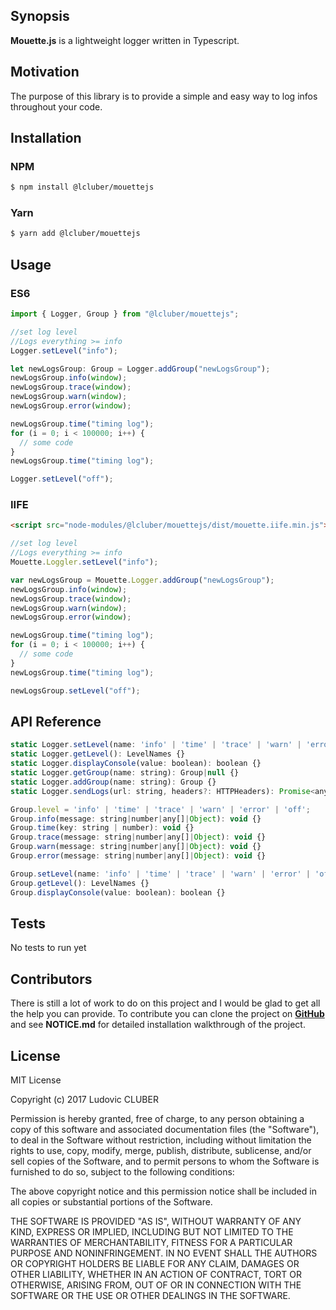 ## Synopsis

**Mouette.js** is a lightweight logger written in Typescript.

## Motivation

The purpose of this library is to provide a simple and easy way to log infos throughout your code.

## Installation

### NPM

```bash
$ npm install @lcluber/mouettejs
```

### Yarn

```bash
$ yarn add @lcluber/mouettejs
```

## Usage

### ES6

```javascript
import { Logger, Group } from "@lcluber/mouettejs";

//set log level
//Logs everything >= info
Logger.setLevel("info");

let newLogsGroup: Group = Logger.addGroup("newLogsGroup");
newLogsGroup.info(window);
newLogsGroup.trace(window);
newLogsGroup.warn(window);
newLogsGroup.error(window);

newLogsGroup.time("timing log");
for (i = 0; i < 100000; i++) {
  // some code
}
newLogsGroup.time("timing log");

Logger.setLevel("off");
```

### IIFE

```html
<script src="node-modules/@lcluber/mouettejs/dist/mouette.iife.min.js"></script>
```

```javascript
//set log level
//Logs everything >= info
Mouette.Loggler.setLevel("info");

var newLogsGroup = Mouette.Logger.addGroup("newLogsGroup");
newLogsGroup.info(window);
newLogsGroup.trace(window);
newLogsGroup.warn(window);
newLogsGroup.error(window);

newLogsGroup.time("timing log");
for (i = 0; i < 100000; i++) {
  // some code
}
newLogsGroup.time("timing log");

newLogsGroup.setLevel("off");
```

## API Reference

```javascript
static Logger.setLevel(name: 'info' | 'time' | 'trace' | 'warn' | 'error' | 'off'): LevelNames {}
static Logger.getLevel(): LevelNames {}
static Logger.displayConsole(value: boolean): boolean {}
static Logger.getGroup(name: string): Group|null {}
static Logger.addGroup(name: string): Group {}
static Logger.sendLogs(url: string, headers?: HTTPHeaders): Promise<any> {}

Group.level = 'info' | 'time' | 'trace' | 'warn' | 'error' | 'off';
Group.info(message: string|number|any[]|Object): void {}
Group.time(key: string | number): void {}
Group.trace(message: string|number|any[]|Object): void {}
Group.warn(message: string|number|any[]|Object): void {}
Group.error(message: string|number|any[]|Object): void {}

Group.setLevel(name: 'info' | 'time' | 'trace' | 'warn' | 'error' | 'off'): LevelNames {}
Group.getLevel(): LevelNames {}
Group.displayConsole(value: boolean): boolean {}

```

## Tests

No tests to run yet

## Contributors

There is still a lot of work to do on this project and I would be glad to get all the help you can provide.
To contribute you can clone the project on **[GitHub](https://github.com/LCluber/Mouette.js)** and see **NOTICE.md** for detailed installation walkthrough of the project.

## License

MIT License

Copyright (c) 2017 Ludovic CLUBER

Permission is hereby granted, free of charge, to any person obtaining a copy
of this software and associated documentation files (the "Software"), to deal
in the Software without restriction, including without limitation the rights
to use, copy, modify, merge, publish, distribute, sublicense, and/or sell
copies of the Software, and to permit persons to whom the Software is
furnished to do so, subject to the following conditions:

The above copyright notice and this permission notice shall be included in all
copies or substantial portions of the Software.

THE SOFTWARE IS PROVIDED "AS IS", WITHOUT WARRANTY OF ANY KIND, EXPRESS OR
IMPLIED, INCLUDING BUT NOT LIMITED TO THE WARRANTIES OF MERCHANTABILITY,
FITNESS FOR A PARTICULAR PURPOSE AND NONINFRINGEMENT. IN NO EVENT SHALL THE
AUTHORS OR COPYRIGHT HOLDERS BE LIABLE FOR ANY CLAIM, DAMAGES OR OTHER
LIABILITY, WHETHER IN AN ACTION OF CONTRACT, TORT OR OTHERWISE, ARISING FROM,
OUT OF OR IN CONNECTION WITH THE SOFTWARE OR THE USE OR OTHER DEALINGS IN THE
SOFTWARE.
